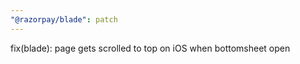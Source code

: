 ```yaml
---
"@razorpay/blade": patch
---
```


fix(blade): page gets scrolled to top on iOS when bottomsheet open
